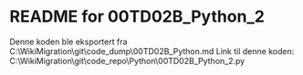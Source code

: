 # README for 00TD02B_Python_2
Denne koden ble eksportert fra C:\WikiMigration\git\code_dump\00TD02B_Python.md
Link til denne koden: C:\WikiMigration\git\code_repo\Python\00TD02B_Python_2.py
